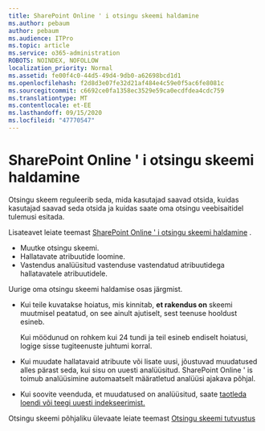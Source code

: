 ```yaml
---
title: SharePoint Online ' i otsingu skeemi haldamine
ms.author: pebaum
author: pebaum
ms.audience: ITPro
ms.topic: article
ms.service: o365-administration
ROBOTS: NOINDEX, NOFOLLOW
localization_priority: Normal
ms.assetid: fe00f4c0-44d5-49d4-9db0-a62698bcd1d1
ms.openlocfilehash: f2d8d3e07fe32d21af484e4c59e0f5ac6fe8081c
ms.sourcegitcommit: c6692ce0fa1358ec3529e59ca0ecdfdea4cdc759
ms.translationtype: MT
ms.contentlocale: et-EE
ms.lasthandoff: 09/15/2020
ms.locfileid: "47770547"
---
```

# <a name="manage-search-schema-in-sharepoint-online"></a>SharePoint Online ' i otsingu skeemi haldamine

Otsingu skeem reguleerib seda, mida kasutajad saavad otsida, kuidas kasutajad saavad seda otsida ja kuidas saate oma otsingu veebisaitidel tulemusi esitada. 

Lisateavet leiate teemast [SharePoint Online ' i otsingu skeemi haldamine](https://docs.microsoft.com/sharepoint/manage-search-schema) . 
- Muutke otsingu skeemi.
- Hallatavate atribuutide loomine.
- Vastendus analüüsitud vastenduse vastendatud atribuutidega hallatavatele atribuutidele.

Uurige oma otsingu skeemi haldamise osas järgmist.

- Kui teile kuvatakse hoiatus, mis kinnitab, **et rakendus on** skeemi muutmisel peatatud, on see ainult ajutiselt, sest teenuse hooldust esineb. 

    Kui möödunud on rohkem kui 24 tundi ja teil esineb endiselt hoiatusi, logige sisse tugiteenuste juhtumi korral.
- Kui muudate hallatavaid atribuute või lisate uusi, jõustuvad muudatused alles pärast seda, kui sisu on uuesti analüüsitud. SharePoint Online ' is toimub analüüsimine automaatselt määratletud analüüsi ajakava põhjal.
- Kui soovite veenduda, et muudatused on analüüsitud, saate [taotleda loendi või teegi uuesti indekseerimist.](https://docs.microsoft.com/sharepoint/manage-search-schema#request-re-indexing-of-a-document-library-or-list) 

Otsingu skeemi põhjaliku ülevaate leiate teemast [Otsingu skeemi tutvustus](https://blogs.technet.microsoft.com/tothesharepoint/2012/11/25/introducing-search-schema-for-sharepoint-2013/) 


